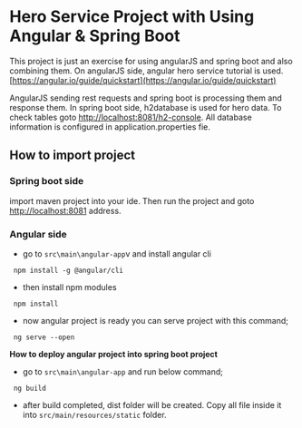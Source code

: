 # Hero Service Project with Using Angular & Spring Boot

This project is just an exercise for using angularJS and spring boot and also combining them.
On angularJS side, angular hero service tutorial is used. [https://angular.io/guide/quickstart](https://angular.io/guide/quickstart)

AngularJS sending rest requests and spring boot is processing them and response them. In spring boot side, h2database is used for hero data. To check tables goto [http://localhost:8081/h2-console](http://localhost:8081/h2-console).
All database information is configured in application.properties fie.

## How to import project
### Spring boot side
import maven project into your ide. Then run the project and goto [http://localhost:8081](http://localhost:8081) address.

### Angular side
  * go to `src\main\angular-app`v and install angular cli
  ```
   npm install -g @angular/cli
   ```
  * then install npm modules
  ```
   npm install
   ```
  * now angular project is ready you can serve project with this command;
  ```
   ng serve --open
  ```
  
**How to deploy angular project into spring boot project**
  * go to `src\main\angular-app` and run below command;
  ```
   ng build
   ```
  * after build completed, dist folder will be created. Copy all file inside it into `src/main/resources/static` folder.
